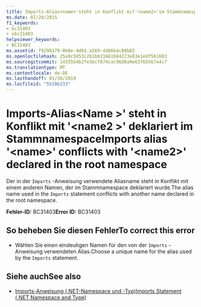 ```yaml
---
title: Imports-Alias<name>'steht in Konflikt mit'<name2>'im Stammnamespace deklariert
ms.date: 07/20/2015
f1_keywords:
- bc31403
- vbc31403
helpviewer_keywords:
- BC31403
ms.assetid: f9298179-0b0e-4d01-a269-dd66b4c88b02
ms.openlocfilehash: 25a9c5853c2b1b631661684223e83e1edf561603
ms.sourcegitcommit: 14355b4b2fe5bcf874cac96d0a9e6376b567e4c7
ms.translationtype: MT
ms.contentlocale: de-DE
ms.lasthandoff: 01/30/2019
ms.locfileid: "55286233"
---
```

# <a name="imports-alias-name-conflicts-with-name2-declared-in-the-root-namespace"></a><span data-ttu-id="7b10c-102">Imports-Alias\<Name >' steht in Konflikt mit '\<name2 >' deklariert im Stammnamespace</span><span class="sxs-lookup"><span data-stu-id="7b10c-102">Imports alias '\<name>' conflicts with '\<name2>' declared in the root namespace</span></span>
<span data-ttu-id="7b10c-103">Der in der `Imports` -Anweisung verwendete Aliasname steht in Konflikt mit einem anderen Namen, der im Stammnamespace deklariert wurde.</span><span class="sxs-lookup"><span data-stu-id="7b10c-103">The alias name used in the `Imports` statement conflicts with another name declared in the root namespace.</span></span>  
  
 <span data-ttu-id="7b10c-104">**Fehler-ID:** BC31403</span><span class="sxs-lookup"><span data-stu-id="7b10c-104">**Error ID:** BC31403</span></span>  
  
## <a name="to-correct-this-error"></a><span data-ttu-id="7b10c-105">So beheben Sie diesen Fehler</span><span class="sxs-lookup"><span data-stu-id="7b10c-105">To correct this error</span></span>  
  
-   <span data-ttu-id="7b10c-106">Wählen Sie einen eindeutigen Namen für den von der `Imports` -Anweisung verwendeten Alias.</span><span class="sxs-lookup"><span data-stu-id="7b10c-106">Choose a unique name for the alias used by the `Imports` statement.</span></span>  
  
## <a name="see-also"></a><span data-ttu-id="7b10c-107">Siehe auch</span><span class="sxs-lookup"><span data-stu-id="7b10c-107">See also</span></span>
- [<span data-ttu-id="7b10c-108">Imports-Anweisung (.NET-Namespace und -Typ)</span><span class="sxs-lookup"><span data-stu-id="7b10c-108">Imports Statement (.NET Namespace and Type)</span></span>](../../visual-basic/language-reference/statements/imports-statement-net-namespace-and-type.md)
